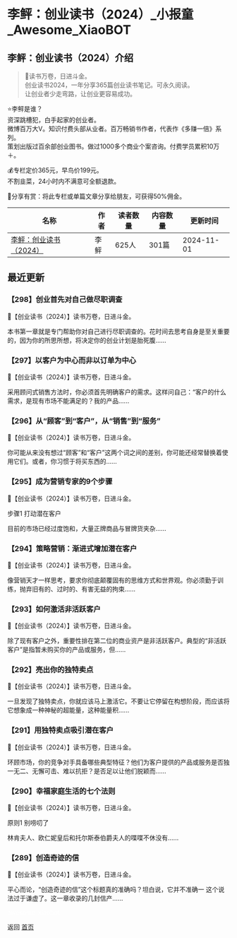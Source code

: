 # 李鲆：创业读书（2024）_小报童_Awesome_XiaoBOT

## 李鲆：创业读书（2024）介绍
> 📝读书万卷，日进斗金。    
创业读书2024，一年分享365篇创业读书笔记。可永久阅读。    
让创业者少走弯路，让创业更容易成功。    
    
⭐李鲆是谁？    
资深跳槽犯，白手起家的创业者。    
微博百万大V。知识付费头部从业者。百万畅销书作者，代表作《多赚一倍》系列。    
策划出版过百余部创业图书。做过1000多个商业个案咨询。付费学员累积10万＋。    
    
💰专栏定价365元，早鸟价199元。    
不割韭菜，24小时内不满意可全额退款。    
    
🧧分享有赏：将此专栏或单篇文章分享给朋友，可获得50%佣金。  
  


|名称|作者|读者数量|内容数量|更新时间|
|---|---|---|---|---|
|[李鲆：创业读书（2024）](https://xiaobot.net/p/Chuangduhui?refer=9c3f1c95-a052-465a-9902-f6d75080262a)|李鲆|625人|301篇|2024-11-01|

## 最近更新
### 【298】创业首先对自己做尽职调查

📕【创业读书（2024）】读书万卷，日进斗金。

本书第一章就是专门帮助你对自己进行尽职调查的。花时间去思考自身是至关重要的，因为你的所思所想，将决定你的创业计划是胎死腹......

### 【297】以客户为中心而非以订单为中心

📕【创业读书（2024）】读书万卷，日进斗金。



采用顾问式销售方法时，你必须首先明确客户的需求。这样问自己：“客户的什么需求，是现有市场不能满足的？我的产品......

### 【296】从“顾客”到“客户”，从“销售”到“服务”

📕【创业读书（2024）】读书万卷，日进斗金。



你可能从来没有想过“顾客”和“客户”这两个词之间的差别，你可能还经常替换着使用它们。或者，你习惯于将买东西的......

### 【295】成为营销专家的9个步骤

📕【创业读书（2024）】读书万卷，日进斗金。



步骤1 打动潜在客户



目前的市场已经过度饱和，大量正牌商品与冒牌货夹杂......

### 【294】策略营销：渐进式增加潜在客户

📕【创业读书（2024）】读书万卷，日进斗金。



像营销天才一样思考，要求你彻底颠覆固有的思维方式和世界观。你必须勤于训练，抛弃旧有的、过时的、有害无益的拘束......

### 【293】如何激活非活跃客户

📕【创业读书（2024）】读书万卷，日进斗金。



除了现有客户之外，重要性排在第二位的商业资产是非活跃客户。典型的“非活跃客户”是指暂未购买你的产品或服务，但......

### 【292】亮出你的独特卖点

📕【创业读书（2024）】读书万卷，日进斗金。



一旦发现了独特卖点，你就应该马上激活它。不要让它停留在构想阶段，而应该将它想象成一种神秘的超能量，这种能量积......

### 【291】用独特卖点吸引潜在客户

📕【创业读书（2024）】读书万卷，日进斗金。

环顾市场，你的竞争对手具备哪些典型特征？他们为客户提供的产品或服务是否独一无二、无懈可击、难以抗拒？是否足以让他们脱颖而......

### 【290】幸福家庭生活的七个法则

📕【创业读书（2024）】读书万卷，日进斗金。



原则1 别唠叨了



林肯夫人、欧仁妮皇后和托尔斯泰伯爵夫人的喋喋不休没有......

### 【289】创造奇迹的信

📕【创业读书（2024）】读书万卷，日进斗金。



平心而论，“创造奇迹的信”这个标题真的准确吗？坦白说，它并不准确一 这个说法过于谦虚了。这一章收录的几封信产......


<a href="https://github.com/Reno9527/awesome-xiaobot" style="color: white; text-decoration: none;">awesome-xiaobot</a>

返回 [首页](../README.md)
